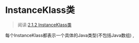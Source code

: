 # InstanceKlass类
> 阅读:[2.1.2 InstanceKlass类](../../../006.BOOKs/深入剖析Java虚拟机.epub)

每个InstanceKlass都表示一个具体的Java类型(不包括Java数组) , 